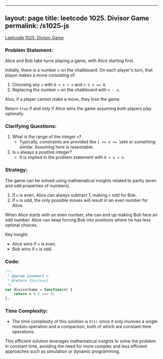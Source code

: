 
---
layout: page
title: leetcode 1025. Divisor Game
permalink: /s1025-js
---
[Leetcode 1025. Divisor Game](https://algoadvance.github.io/algoadvance/l1025)
### Problem Statement:
Alice and Bob take turns playing a game, with Alice starting first.

Initially, there is a number `n` on the chalkboard. On each player's turn, that player makes a move consisting of:

1. Choosing any `x` with `0 < x < n` and `n % x == 0`.
2. Replacing the number `n` on the chalkboard with `n - x`.

Also, if a player cannot make a move, they lose the game.

Return `true` if and only if Alice wins the game assuming both players play optimally.

### Clarifying Questions:
1. What is the range of the integer `n`?
    - Typically, constraints are provided like `1 <= n <= 1000` or something similar. Assuming here is reasonable.
2. Is `n` always a positive integer?
    - It is implied in the problem statement with `0 < x < n`.

### Strategy:
The game can be solved using mathematical insights related to parity (even and odd properties of numbers).

1. If `n` is even, Alice can always subtract 1, making `n` odd for Bob.
2. If `n` is odd, the only possible moves will result in an even number for Alice.

When Alice starts with an even number, she can end up making Bob face an odd number. Alice can keep forcing Bob into positions where he has less optimal choices.

Key Insight:
- Alice wins if `n` is even.
- Bob wins if `n` is odd.

### Code:
```javascript
/**
 * @param {number} n
 * @return {boolean}
 */
var divisorGame = function(n) {
    return n % 2 === 0;
};
```

### Time Complexity:
- The time complexity of this solution is `O(1)` since it only involves a single modulo operation and a comparison, both of which are constant-time operations.

This efficient solution leverages mathematical insights to solve the problem in constant time, avoiding the need for more complex and less efficient approaches such as simulation or dynamic programming.